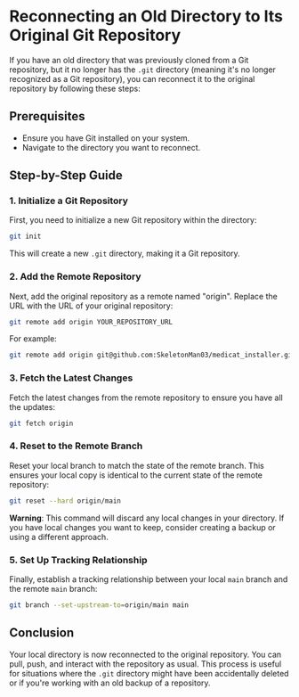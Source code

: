 # Reconnecting an Old Directory to Its Original Git Repository

If you have an old directory that was previously cloned from a Git repository, but it no longer has the `.git` directory (meaning it's no longer recognized as a Git repository), you can reconnect it to the original repository by following these steps:

## Prerequisites

- Ensure you have Git installed on your system.
- Navigate to the directory you want to reconnect.

## Step-by-Step Guide

### 1. Initialize a Git Repository

First, you need to initialize a new Git repository within the directory:

```bash
git init
```

This will create a new `.git` directory, making it a Git repository.

### 2. Add the Remote Repository

Next, add the original repository as a remote named "origin". Replace the URL with the URL of your original repository:

```bash
git remote add origin YOUR_REPOSITORY_URL
```

For example:

```bash
git remote add origin git@github.com:SkeletonMan03/medicat_installer.git
```

### 3. Fetch the Latest Changes

Fetch the latest changes from the remote repository to ensure you have all the updates:

```bash
git fetch origin
```

### 4. Reset to the Remote Branch

Reset your local branch to match the state of the remote branch. This ensures your local copy is identical to the current state of the remote repository:

```bash
git reset --hard origin/main
```

**Warning**: This command will discard any local changes in your directory. If you have local changes you want to keep, consider creating a backup or using a different approach.

### 5. Set Up Tracking Relationship

Finally, establish a tracking relationship between your local `main` branch and the remote `main` branch:

```bash
git branch --set-upstream-to=origin/main main
```

## Conclusion

Your local directory is now reconnected to the original repository. You can pull, push, and interact with the repository as usual. This process is useful for situations where the `.git` directory might have been accidentally deleted or if you're working with an old backup of a repository.

